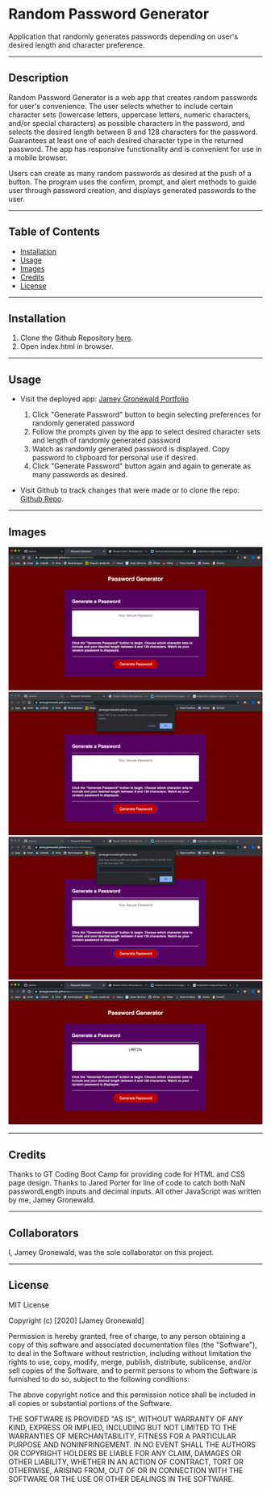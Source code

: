 # Random Password Generator

Application that randomly generates passwords depending on user's desired length and character preference. 

---

## Description

Random Password Generator is a web app that creates random passwords for user's convenience. The user selects whether to include certain character sets (lowercase letters, uppercase letters, numeric characters, and/or special characters) as possible characters in the password, and selects the desired length between 8 and 128 characters for the password. Guarantees at least one of each desired character type in the returned password. The app has responsive functionality and is convenient for use in a mobile browser.

Users can create as many random passwords as desired at the push of a button. The program uses the confirm, prompt, and alert methods to guide user through password creation, and displays generated passwords to the user. 

---

## Table of Contents

* [Installation](#Installation)
* [Usage](#Usage)
* [Images](#Images)
* [Credits](#Credits)
* [License](#License)

---

## Installation

1. Clone the Github Repository [here](https://github.com/jameygronewald/passwordGenerator).
2. Open index.html in browser.

---

## Usage
* Visit the deployed app: [Jamey Gronewald Portfolio](https://jameygronewald.github.io/passwordGenerator/)
    1. Click "Generate Password" button to begin selecting preferences for randomly generated password
    2. Follow the prompts given by the app to select desired character sets and length of randomly generated password
    3. Watch as randomly generated password is displayed. Copy password to clipboard for personal use if desired.
    4. Click "Generate Password" button again and again to generate as many passwords as desired.


* Visit Github to track changes that were made or to clone the repo: [Github Repo](https://github.com/jameygronewald/passwordGenerator).



---

## Images

![App On Window Load](assets/demoImages/appOnload.png)
![User Confirm](assets/demoImages/userConfirm.png)
![User Prompt](assets/demoImages/userPrompt.png)
![App with Generated Password](assets/demoImages/passwordGenerated.png)

---

## Credits
Thanks to GT Coding Boot Camp for providing code for HTML and CSS page design. Thanks to Jared Porter for line of code to catch both NaN passwordLength inputs and decimal inputs. All other JavaScript was written by me, Jamey Gronewald.

---

## Collaborators
I, Jamey Gronewald, was the sole collaborator on this project.

---

## License

MIT License

Copyright (c) [2020] [Jamey Gronewald]

Permission is hereby granted, free of charge, to any person obtaining a copy of this software and associated documentation files (the "Software"), to deal in the Software without restriction, including without limitation the rights to use, copy, modify, merge, publish, distribute, sublicense, and/or sell copies of the Software, and to permit persons to whom the Software is furnished to do so, subject to the following conditions:

The above copyright notice and this permission notice shall be included in all copies or substantial portions of the Software.

THE SOFTWARE IS PROVIDED "AS IS", WITHOUT WARRANTY OF ANY KIND, EXPRESS OR IMPLIED, INCLUDING BUT NOT LIMITED TO THE WARRANTIES OF MERCHANTABILITY, FITNESS FOR A PARTICULAR PURPOSE AND NONINFRINGEMENT. IN NO EVENT SHALL THE AUTHORS OR COPYRIGHT HOLDERS BE LIABLE FOR ANY CLAIM, DAMAGES OR OTHER LIABILITY, WHETHER IN AN ACTION OF CONTRACT, TORT OR OTHERWISE, ARISING FROM, OUT OF OR IN CONNECTION WITH THE SOFTWARE OR THE USE OR OTHER DEALINGS IN THE SOFTWARE.

